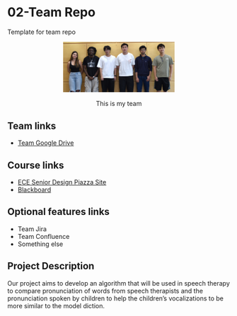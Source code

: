 # 02-Team Repo
Template for team repo

<p align="center">
<img src="./images/Team 29.jpg" width="50%">
</p>
<p align="center">
This is my team
</p>

## Team links
- [Team Google Drive](https://drive.google.com/drive/folders/1Ac-iV2D9KQEg-vvfJxMU1BYvoQYRQEl0?usp=drive_link)

## Course links
- [ECE Senior Design Piazza Site](https://piazza.com/bu/fall2025/ec463/home)
- [Blackboard](http://learn.bu.edu/)

## Optional features links
- Team Jira
- Team Confluence
- Something else

## Project Description
Our project aims to develop an algorithm that will be used in speech therapy to compare pronunciation of words from speech therapists and the pronunciation spoken by children to help the children’s vocalizations to be more similar to the model diction.



